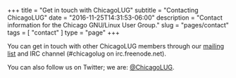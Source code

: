 +++
title = "Get in touch with ChicagoLUG"
subtitle = "Contacting ChicagoLUG"
date = "2016-11-25T14:31:53-06:00"
description = "Contact information for the Chicago GNU/Linux User Group."
slug = "pages/contact"
tags = [ "contact" ]
type = "page"
+++

You can get in touch with other ChicagoLUG members through our
[mailing list](https://lists.chicagolug.org/) and IRC channel
(#chicagolug on irc.freenode.net).

You can also follow us on Twitter; we are:
[@ChicagoLUG](https://twitter.com/ChicagoLUG).